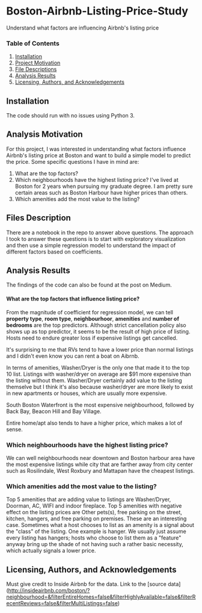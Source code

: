 # Boston-Airbnb-Listing-Price-Study
Understand what factors are influencing Airbnb's listing price 
### Table of Contents

1. [Installation](#installation)
2. [Project Motivation](#motivation)
3. [File Descriptions](#files)
4. [Analysis Results](#results)
5. [Licensing, Authors, and Acknowledgements](#licensing)

## Installation <a name="installation"></a>

The code should run with no issues using Python 3.

## Analysis Motivation <a name="motivation"></a>

For this project, I was interested in understanding what factors influence Airbnb's listing price at Boston and want to build a simple model to predict the price. Some specific questions I have in mind are:

1. What are the top factors?
2. Which neighbourhoods have the highest listing price? I've lived at Boston for 2 years when pursuing my graduate degree. I am pretty sure certain areas such as Boston Harbour have higher prices than others.
3. Which amenities add the most value to the listing?

## Files Description <a name="files"></a>

There are a notebook in the repo to answer above questions. The approach I took to answer these questions is to start with exploratory visualization and then use a simple regression model to understand the impact of different factors based on coefficients.


## Analysis Results <a name="results"></a>

The findings of the code can also be found at the post on Medium. 

#### What are the top factors that influence listing price?

From the magnitude of coefficient for regression model, we can tell **property type**, **room type**, **neighbourhoor**, **amenities** and **number of bedrooms** are the top predictors. Although strict cancellation policy also shows up as top predictor, it seems to be the result of high price of listing. Hosts need to endure greater loss if expensive listings get cancelled.

It's surprising to me that RVs tend to have a lower price than normal listings and I didn't even know you can rent a boat on Aibrnb.

In terms of amenities, Washer/Dryer is the only one that made it to the top 10 list. Listings with washer/dryer on average are $91 more expensive than the listing without them. Washer/Dryer certainly add value to the listing themselve but I think it's also because washer/dryer are more likely to exist in new apartments or houses, which are usually more expensive.

South Boston Waterfront is the most expensive neighbourhood, followed by Back Bay, Beacon Hill and Bay Village.

Entire home/apt also tends to have a higher price, which makes a lot of sense.

### Which neighbourhoods have the highest listing price?

We can well neighbourhoods near downtown and Boston harbour area have the most expensive listings while city that are farther away from city center such as Rosilindale, West Roxbury and Mattapan have the cheapest listings.

### Which amenities add the most value to the listing?

Top 5 amenities that are adding value to listings are Washer/Dryer, Doorman, AC, WIFI and indoor fireplace. Top 5 amenities with negative effect on the listing prices are Other pets(s), free parking on the street, kitchen, hangers, and free parking on premises. These are an interesting case. Sometimes what a host chooses to list as an amenity is a signal about the "class" of the listing. One example is hanger. We usually just assume every listing has hangers; hosts who choose to list them as a "feature" anyway bring up the shade of not having such a rather basic necessity, which actually signals a lower price.


## Licensing, Authors, and Acknowledgements <a name="licensing"></a>

Must give credit to Inside Airbnb for the data. Link to the [source data] (http://insideairbnb.com/boston/?neighbourhood=&filterEntireHomes=false&filterHighlyAvailable=false&filterRecentReviews=false&filterMultiListings=false) 
